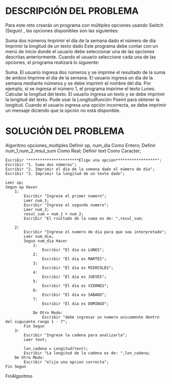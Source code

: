 # DESCRIPCIÓN DEL PROBLEMA 

Para este reto crearás un programa con múltiples opciones usando Switch (Segun) , las opciones disponibles son las siguientes:

Suma dos números
Imprimir el día de la semana dado el número de día
Imprimir la longitud de un texto dado
Este programa debe contar con un menú de inicio donde el usuario debe seleccionar una de las opciones descritas anteriormente. Cuando el usuario seleccione cada una de las opciones, el programa realizará lo siguiente:

Suma. El usuario ingresa dos números y se imprime el resultado de la suma de ambos
Imprime el día de la semana. El usuario ingresa un día de la semana mediante números y se debe imprimir el nombre del día. Por ejemplo, si se ingresa el número 1, el programa imprime el texto Lunes.
Calcular la longitud del texto. El usuario ingresa un texto y se debe imprimir la longitud del texto. Pude usar la Longitudfunción Pseint para obtener la longitud.
Cuando el usuario ingresa una opción incorrecta, se debe imprimir un mensaje diciendo que la opción no está disponible.


# SOLUCIÓN DEL PROBLEMA

Algoritmo opciones_multiples
	Definir  op, num_dia Como Entero;
	Definir  num_1,num_2,resul_sum Como Real;
	Definir  text Como Caracter;
	
	Escribir "**********************Elige una opcion******************";
	Escribir "1. Suma dos números";
	Escribir "2. Imprimir el día de la semana dado el número de día";
	Escribir "3. Imprimir la longitud de un texto dado";
	
	Leer op;
	Segun op Hacer
		1:
			Escribir "Ingrese el primer numero";
			Leer num_1;
			Escribir "Ingrese el segundo numero";
			Leer num_2;
			resul_sum = num_1 + num_2;
			Escribir "El rsultado de la suma es de: ",resul_sum;
			
		2:
			Escribir "Ingrese el numero de dia para que sea interpretado";
			Leer num_dia;
			Segun num_dia Hacer
				1:
					Escribir "El dia es LUNES";
				2:
					Escribir "El dia es MARTES";
				3:
					Escribir "El dia es MIERCOLES";
				4:
					Escribir "El dia es JUEVES";
				5:
					Escribir "El dia es VIERNES";
				6:
					Escribir "El dia es SABADO";
				7:
					Escribir "El dia es DOMINGO";
			
				De Otro Modo:
					Escribir "debe ingresar un numero unicamente dentro del siguiente rango 1 - 7";
			Fin Segun
		3:
			Escribir "Ingrese la cadena para analizarla";
			Leer text;
			
			lon_cadena = Longitud(text);
			Escribir "La longitud de la cadena es de: ",lon_cadena;			
		De Otro Modo:
			Escribir "elija una opcion correcta";
	Fin Segun
	
FinAlgoritmo
